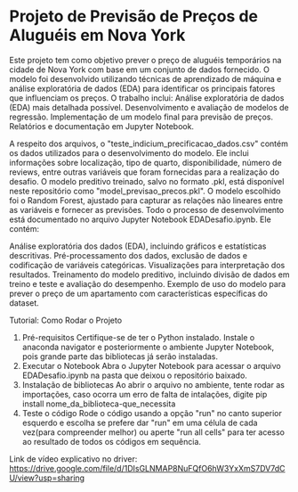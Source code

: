 # Projeto de Previsão de Preços de Aluguéis em Nova York
Este projeto tem como objetivo prever o preço de aluguéis temporários na cidade de Nova York com base em um conjunto de dados fornecido. O modelo foi desenvolvido utilizando técnicas de aprendizado de máquina e análise exploratória de dados (EDA) para identificar os principais fatores que influenciam os preços. O trabalho inclui:
Análise exploratória de dados (EDA) mais detalhada possível.
Desenvolvimento e avaliação de modelos de regressão.
Implementação de um modelo final para previsão de preços.
Relatórios e documentação em Jupyter Notebook.

A respeito dos arquivos, o "teste_indicium_precificacao_dados.csv" contém os dados utilizados para o desenvolvimento do modelo. Ele inclui informações sobre localização, tipo de quarto, disponibilidade, número de reviews, entre outras variáveis que foram fornecidas para a realização do desafio. O modelo preditivo treinado, salvo no formato .pkl, está disponível neste repositório como "model_previsao_precos.pkl".
O modelo escolhido foi o Random Forest, ajustado para capturar as relações não lineares entre as variáveis e fornecer as previsões.
Todo o processo de desenvolvimento está documentado no arquivo Jupyter Notebook EDADesafio.ipynb. Ele contém:

Análise exploratória dos dados (EDA), incluindo gráficos e estatísticas descritivas.
Pré-processamento dos dados, exclusão de dados e codificação de variáveis categóricas.
Visualizações para interpretação dos resultados.
Treinamento do modelo preditivo, incluindo divisão de dados em treino e teste e avaliação do desempenho.
Exemplo de uso do modelo para prever o preço de um apartamento com características específicas do dataset.

Tutorial: Como Rodar o Projeto
1. Pré-requisitos
Certifique-se de ter o Python instalado.
Instale o anaconda navigator e posteriormente o ambiente Jupyter Notebook, pois grande parte das bibliotecas já serão instaladas.
3. Executar o Notebook
Abra o Jupyter Notebook para acessar o arquivo EDADesafio.ipynb na pasta que deixou o repositório baixado.
4. Instalação de bibliotecas
Ao abrir o arquivo no ambiente, tente rodar as importações, caso ocorra um erro de falta de intalações, digite pip install nome_da_biblioteca-que_necessita
5. Teste o código
Rode o código usando a opção "run" no canto superior esquerdo e escolha se prefere dar "run" em uma célula de cada vez(para compreender melhor) ou aperte "run all cells" para ter acesso ao resultado de todos os códigos em sequência.

Link de vídeo explicativo no driver: https://drive.google.com/file/d/1DIsGLNMAP8NuFQfO6hW3YxXmS7DV7dCU/view?usp=sharing
